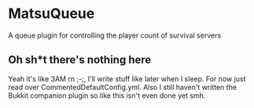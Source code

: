 # MatsuQueue
A queue plugin for controlling the player count of survival servers

## Oh sh*t there's nothing here
Yeah it's like 3AM rn ;-;, I'll write stuff like later when I sleep. For now just read over CommentedDefaultConfig.yml. Also I still haven't written the Bukkit companion plugin so like this isn't even done yet smh.
